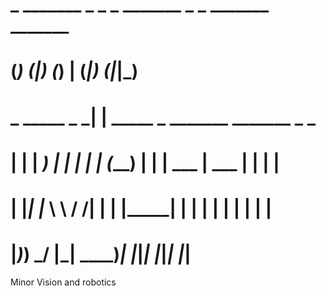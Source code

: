  

 #            _       _______ _     _ _              _______ _     _ _______ _______
 #           (_)     (_______|_)   (_) |            (_______|_)   (_|_______|_______)
 #            _       _____   _     _| |   _____     _       _______ _______ _     _
 #           | |     |  ___) | |   | | |  (_____)   | |     |  ___  |  ___  | |   | |
 #           | |_____| |_____ \ \ / /| |            | |_____| |   | | |   | | |   | |
 #           |_______)_______) \___/ |_|             \______)_|   |_|_|   |_|_|   |_|


Minor Vision and robotics